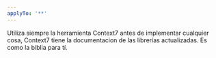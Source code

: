 ```yaml
---
applyTo: '**'
---
```

Utiliza siempre la herramienta Context7 antes de implementar cualquier cosa, Context7 tiene la documentacion de las librerías actualizadas. Es como la biblia para tí.